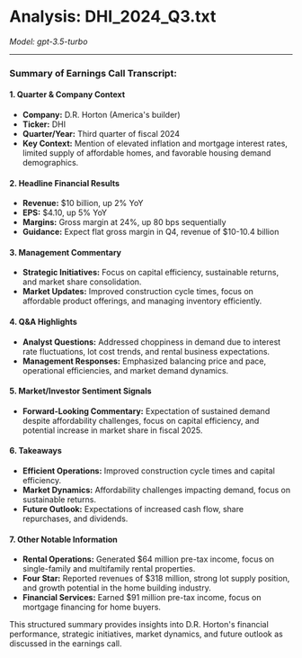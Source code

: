 # Analysis: DHI_2024_Q3.txt

*Model: gpt-3.5-turbo*

---

### Summary of Earnings Call Transcript:

#### 1. **Quarter & Company Context**
- **Company:** D.R. Horton (America's builder)
- **Ticker:** DHI
- **Quarter/Year:** Third quarter of fiscal 2024
- **Key Context:** Mention of elevated inflation and mortgage interest rates, limited supply of affordable homes, and favorable housing demand demographics.

#### 2. **Headline Financial Results**
- **Revenue:** $10 billion, up 2% YoY
- **EPS:** $4.10, up 5% YoY
- **Margins:** Gross margin at 24%, up 80 bps sequentially
- **Guidance:** Expect flat gross margin in Q4, revenue of $10-10.4 billion

#### 3. **Management Commentary**
- **Strategic Initiatives:** Focus on capital efficiency, sustainable returns, and market share consolidation.
- **Market Updates:** Improved construction cycle times, focus on affordable product offerings, and managing inventory efficiently.

#### 4. **Q&A Highlights**
- **Analyst Questions:** Addressed choppiness in demand due to interest rate fluctuations, lot cost trends, and rental business expectations.
- **Management Responses:** Emphasized balancing price and pace, operational efficiencies, and market demand dynamics.

#### 5. **Market/Investor Sentiment Signals**
- **Forward-Looking Commentary:** Expectation of sustained demand despite affordability challenges, focus on capital efficiency, and potential increase in market share in fiscal 2025.

#### 6. **Takeaways**
- **Efficient Operations:** Improved construction cycle times and capital efficiency.
- **Market Dynamics:** Affordability challenges impacting demand, focus on sustainable returns.
- **Future Outlook:** Expectations of increased cash flow, share repurchases, and dividends.

#### 7. **Other Notable Information**
- **Rental Operations:** Generated $64 million pre-tax income, focus on single-family and multifamily rental properties.
- **Four Star:** Reported revenues of $318 million, strong lot supply position, and growth potential in the home building industry.
- **Financial Services:** Earned $91 million pre-tax income, focus on mortgage financing for home buyers.

This structured summary provides insights into D.R. Horton's financial performance, strategic initiatives, market dynamics, and future outlook as discussed in the earnings call.